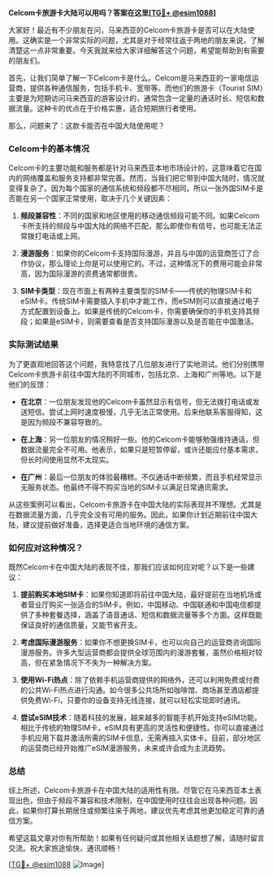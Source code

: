 **Celcom卡旅游卡大陆可以用吗？答案在这里[[TG💪+ @esim1088](https://t.me/s/esim1088)]**

大家好！最近有不少朋友在问，马来西亚的Celcom卡旅游卡是否可以在大陆使用。这确实是一个非常实际的问题，尤其是对于经常往返于两地的朋友来说，了解清楚这一点非常重要。今天我就来给大家详细解答这个问题，希望能帮助到有需要的朋友们。

首先，让我们简单了解一下Celcom卡是什么。Celcom是马来西亚的一家电信运营商，提供各种通信服务，包括手机卡、宽带等。而他们的旅游卡（Tourist SIM）主要是为短期访问马来西亚的游客设计的，通常包含一定量的通话时长、短信和数据流量。这种卡的优点在于价格实惠，适合短期旅行者使用。

那么，问题来了：这款卡能否在中国大陆使用呢？

### Celcom卡的基本情况

Celcom卡的主要功能和服务都是针对马来西亚本地市场设计的，这意味着它在国内的网络覆盖和服务支持都非常完善。然而，当我们把它带到中国大陆时，情况就变得复杂了。因为每个国家的通信系统和频段都不尽相同，所以一张外国SIM卡是否能在另一个国家正常使用，取决于几个关键因素：

1. **频段兼容性**：不同的国家和地区使用的移动通信频段可能不同。如果Celcom卡所支持的频段与中国大陆的网络不匹配，那么即使你有信号，也可能无法正常拨打电话或上网。
   
2. **漫游服务**：如果你的Celcom卡支持国际漫游，并且与中国的运营商签订了合作协议，那么理论上你是可以使用它的。不过，这种情况下的费用可能会非常高，因为国际漫游的资费通常都很贵。

3. **SIM卡类型**：现在市面上有两种主要类型的SIM卡——传统的物理SIM卡和eSIM卡。传统SIM卡需要插入手机中才能工作，而eSIM则可以直接通过电子方式配置到设备上。如果是传统的Celcom卡，你需要确保你的手机支持其频段；如果是eSIM卡，则需要查看是否支持国际漫游以及是否能在中国激活。

### 实际测试结果

为了更直观地回答这个问题，我特意找了几位朋友进行了实地测试。他们分别携带Celcom卡旅游卡前往中国大陆的不同城市，包括北京、上海和广州等地。以下是他们的反馈：

- **在北京**：一位朋友发现他的Celcom卡虽然显示有信号，但无法拨打电话或发送短信。尝试上网时速度极慢，几乎无法正常使用。后来他联系客服得知，这是因为频段不兼容导致的。
  
- **在上海**：另一位朋友的情况稍好一些。他的Celcom卡能够勉强维持通话，但数据流量完全不可用。他表示，如果只是短暂停留，或许还能应付基本需求，但长时间使用显然不太现实。

- **在广州**：最后一位朋友的体验最糟糕。不仅通话中断频繁，而且手机经常显示无服务状态。他最终不得不购买当地的SIM卡以满足日常通讯需求。

从这些案例可以看出，Celcom卡旅游卡在中国大陆的实际表现并不理想。尤其是在数据流量方面，几乎完全没有可用的服务。因此，如果你计划近期前往中国大陆，建议提前做好准备，选择更适合当地环境的通信方案。

### 如何应对这种情况？

既然Celcom卡在中国大陆的表现不佳，那我们应该如何应对呢？以下是一些建议：

1. **提前购买本地SIM卡**：如果你知道即将前往中国大陆，最好提前在当地机场或者营业厅购买一张适合的SIM卡。例如，中国移动、中国联通和中国电信都提供了多种套餐选择，涵盖了语音通话、短信和数据流量等多个方面。这样既能保证良好的通信质量，又能节省开支。

2. **考虑国际漫游服务**：如果你不想更换SIM卡，也可以向自己的运营商咨询国际漫游服务。许多大型运营商都会提供全球范围内的漫游套餐，虽然价格相对较高，但在紧急情况下不失为一种解决方案。

3. **使用Wi-Fi热点**：除了依赖手机运营商提供的网络外，还可以利用免费或付费的公共Wi-Fi热点进行沟通。如今很多公共场所如咖啡馆、商场甚至酒店都提供免费Wi-Fi，只要你的设备支持无线连接，就可以轻松实现即时通讯。

4. **尝试eSIM技术**：随着科技的发展，越来越多的智能手机开始支持eSIM功能。相比于传统的物理SIM卡，eSIM具有更高的灵活性和便捷性。你可以直接通过手机应用下载并激活所需的SIM卡信息，无需再插入实体卡。目前，部分地区的运营商已经开始推广eSIM漫游服务，未来或许会成为主流趋势。

### 总结

综上所述，Celcom卡旅游卡在中国大陆的适用性有限。尽管它在马来西亚本土表现出色，但由于频段不兼容和技术限制，在中国使用时往往会出现各种问题。因此，如果你打算长期居住或频繁往来于两地，建议优先考虑其他更加稳定可靠的通信方案。

希望这篇文章对你有所帮助！如果有任何疑问或其他相关话题想了解，请随时留言交流。祝大家旅途愉快，通讯顺畅！

[[TG💪+ @esim1088](https://t.me/s/esim1088) ![Image](https://i.postimg.cc/4NQfJmqS/Snipaste-2025-05-13-00-14-12.png)]